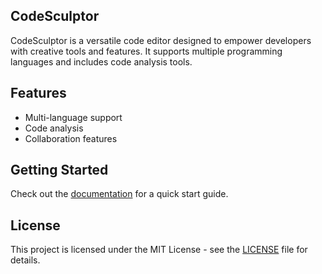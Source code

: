 ## CodeSculptor

CodeSculptor is a versatile code editor designed to empower developers with creative tools and features. It supports multiple programming languages and includes code analysis tools.

## Features
- Multi-language support
- Code analysis
- Collaboration features

## Getting Started
Check out the [documentation](docs/user_guide.md) for a quick start guide.

## License
This project is licensed under the MIT License - see the [LICENSE](LICENSE) file for details.
